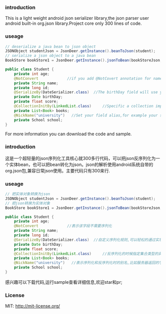 ### introduction

This is a light weight android json serializer library,the json parser user android built-in org.json library.Project core only 300 lines of code.
### useage
   
```java
// deserialize a java bean to json object 
JSONObject studentJson = JsonDeer.getInstance().beanToJson(student);
// serialize a json object to a java bean
BookStore bookStore1 = JsonDeer.getInstance().jsonToBean(bookStoreJson,BookStore.class);
```
  
```java
public class Student {
    private int age;
    @NotConvert             //if you add @NotCovert annotation for name field,the field will not be  serialized.
    private String name;
    private long id;
    @SerializeBy(DateSerializer.class)  //The birthDay field will use your custom Serializer class to process the data.
    private Date birthDay;
    private float score;
    @CollectionInitBy(LinkedList.class)     //Specific a collection implement class,if you don't do it,this filed will deserialize by ArrayList.
    private List<Book> books;
    @NickName("university")   //Set your field alias,for example your server response json field named university.
    private School school;
}
```

For more information you can download the code and sample.


### introduction

这是一个超轻量的json序列化工具核心就300多行代码，可以把json反序列化为一个实体bean，也可以把bean转化为json。json的解析使用android系统自带的org.json包,兼容日常json使用。主要代码只有300来行.

### useage
   
```java
// 把实体对象转换为json
JSONObject studentJson = JsonDeer.getInstance().beanToJson(student);
// 把json转换为实体对象
BookStore bookStore1 = JsonDeer.getInstance().jsonToBean(bookStoreJson,BookStore.class);
```
  
```java
public class Student {
    private int age;
    @NotConvert             //表示该字段不需要序列化
    private String name;
    private long id;
    @SerializeBy(DateSerializer.class)  //自定义序列化规则,可以轻松的通过实现Serializer接口自定义规则
    private Date birthDay;
    private float score;
    @CollectionInitBy(LinkedList.class)     //反序列化的时候指定集合类型的具体实现类型,如果不指定,所有集合类型默认会使用ArrayList
    private List<Book> books;
    @NickName("university")   //表示序列化和反序列化时的别名,比如服务器返回的字段是university 本地字段是school
    private School school;
}
```

感兴趣可以下载代码,运行sample查看详细信息,欢迎star和pr;

### License
   
MIT: http://mit-license.org/